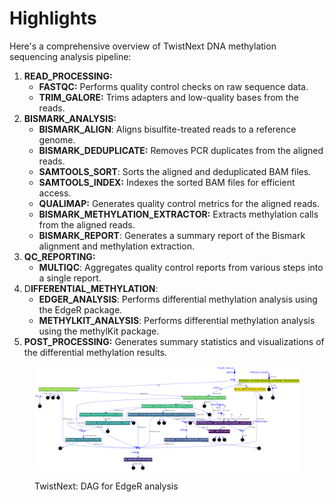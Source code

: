 # Highlights

Here's a comprehensive overview of TwistNext DNA methylation sequencing analysis pipeline:

1. **READ\_PROCESSING:**
   * **FASTQC:** Performs quality control checks on raw sequence data.
   * **TRIM\_GALORE:** Trims adapters and low-quality bases from the reads.
2. **BISMARK\_ANALYSIS:**
   * **BISMARK\_ALIGN**: Aligns bisulfite-treated reads to a reference genome.
   * **BISMARK\_DEDUPLICATE:** Removes PCR duplicates from the aligned reads.
   * **SAMTOOLS\_SORT**: Sorts the aligned and deduplicated BAM files.
   * **SAMTOOLS\_INDEX:** Indexes the sorted BAM files for efficient access.
   * **QUALIMAP:** Generates quality control metrics for the aligned reads.
   * **BISMARK\_METHYLATION\_EXTRACTOR:** Extracts methylation calls from the aligned reads.
   * **BISMARK\_REPORT**: Generates a summary report of the Bismark alignment and methylation extraction.
3. **QC\_REPORTING:**
   * **MULTIQC**: Aggregates quality control reports from various steps into a single report.
4. D**IFFERENTIAL\_METHYLATION**:
   * **EDGER\_ANALYSIS**: Performs differential methylation analysis using the EdgeR package.
   * **METHYLKIT\_ANALYSIS**: Performs differential methylation analysis using the methylKit package.
5. **POST\_PROCESSING:** Generates summary statistics and visualizations of the differential methylation results.

<figure><img src=".gitbook/assets/workflow_dag_color.png" alt=""><figcaption><p>TwistNext: DAG for EdgeR analysis</p></figcaption></figure>

